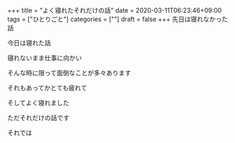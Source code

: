 +++
title = "よく寝れたそれだけの話"
date = 2020-03-11T06:23:46+09:00
tags = ["ひとりごと"]
categories = [""]
draft = false
+++
先日は寝れなかった話

今日は寝れた話

寝れないまま仕事に向かい

そんな時に限って面倒なことが多々あります

それもあってかとても疲れて

そしてよく寝れました

ただそれだけの話です

それでは

